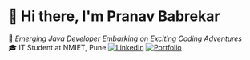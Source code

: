 # 👋 Hi there, I'm Pranav Babrekar

🚀 *Emerging Java Developer Embarking on Exciting Coding Adventures*  
🎓 IT Student at NMIET, Pune
[![LinkedIn](https://img.shields.io/badge/LinkedIn-0077B5?style=for-the-badge&logo=linkedin&logoColor=white)](https://www.linkedin.com/in/pranavbabrekar)
[![Portfolio](https://img.shields.io/badge/Portfolio-000000?style=for-the-badge&logo=vercel&logoColor=white)](https://your-portfolio-link.com)
